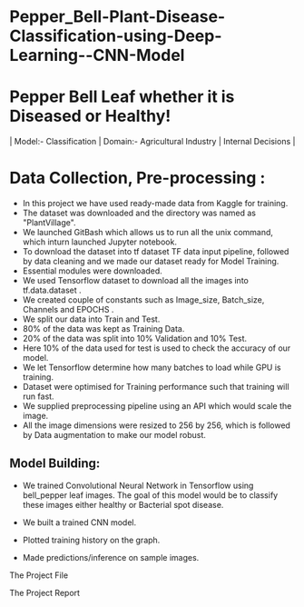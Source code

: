 # Pepper_Bell-Plant-Disease-Classification-using-Deep-Learning--CNN-Model
# Pepper Bell Leaf whether it is Diseased or Healthy!
| Model:- Classification | Domain:- Agricultural Industry | Internal Decisions |

# Data Collection, Pre-processing :
- In this project we have used ready-made data from Kaggle for training.
- The dataset was downloaded and the directory was named as "PlantVillage".
- We launched GitBash which allows us to run all the unix command, which inturn launched Jupyter notebook.
- To download the dataset into tf dataset TF data input pipeline, followed by data cleaning and we made our dataset ready for Model Training.
- Essential modules were downloaded.
- We used Tensorflow dataset to download all the images into tf.data.dataset .
- We created couple of constants such as Image_size, Batch_size, Channels and EPOCHS .
- We split our data into Train and Test.
- 80% of the data was kept as Training Data.
- 20% of the data was split into 10% Validation and 10% Test.
- Here 10% of the data used for test is used to check the accuracy of our model.
- We let Tensorflow determine how many batches to load while GPU is training.
- Dataset were optimised for Training performance such that training will run fast.
- We supplied preprocessing pipeline using an API which would scale the image.
- All the image dimensions were resized to 256 by 256, which is followed by Data augmentation to make our model robust.

## Model Building:
- We trained Convolutional Neural Network in Tensorflow using bell_pepper leaf images. The goal of this model would be to classify these images either healthy or Bacterial spot disease.

- We built a trained CNN model.

- Plotted training history on the graph.

- Made predictions/inference on sample images.

The Project File

The Project Report
